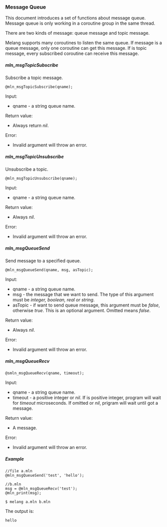 ### Message Queue

This document introduces a set of functions about message queue.
Message queue is only working in a coroutine group in the same thread.

There are two kinds of message: queue message and topic message.

Melang supports many coroutines to listen the same queue. If message is a queue message, only one coroutine can get this message. If is topic message, every subscribed coroutine can receive this message.



##### mln_msgTopicSubscribe

Subscribe a topic message.

```
@mln_msgTopicSubscribe(qname);
```

Input:

- qname - a string queue name.

Return value:

- Always return *nil*.

Error:

- Invalid argument will throw an error.



##### mln_msgTopicUnsubscribe

Unsubscribe a topic.

```
@mln_msgTopicUnsubscribe(qname);
```

Input:

- qname - a string queue name.

Return value:

- Always *nil*.

Error:

- Invalid argument will throw an error.



##### mln_msgQueueSend

Send message to a specified queue.

```
@mln_msgQueueSend(qname, msg, asTopic);
```

Input:

- qname - a string queue name.
- msg - the message that we want to send. The type of this argument must be *integer, boolean, real or string*.
- asTopic - if want to send queue message, this argument must be *false*, otherwise *true*. This is an optional argument. Omitted means *false*.

Return value:

- Always *nil*.

Error:

- Invalid argument will throw an error.



##### mln_msgQueueRecv

```
@smln_msgQueueRecv(qname, timeout);
```

Input:

- qname - a string queue name.
- timeout - a positive integer or *nil*. If is positive integer, program will wait for *timeout* microseconds. If omitted or *nil*, prigram will wait until got a message.

Return value:

- A message.

Error:

- Invalid argument will throw an error.



##### Example

```
//file a.mln
@mln_msgQueueSend('test', 'hello');
```

```
//b.mln
msg = @mln_msgQueueRecv('test');
@mln_print(msg);
```

```
$ melang a.mln b.mln
```

The output is:

```
hello
```

